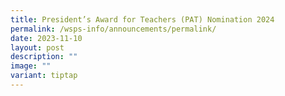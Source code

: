 ```yaml
---
title: President’s Award for Teachers (PAT) Nomination 2024
permalink: /wsps-info/announcements/permalink/
date: 2023-11-10
layout: post
description: ""
image: ""
variant: tiptap
---
```

